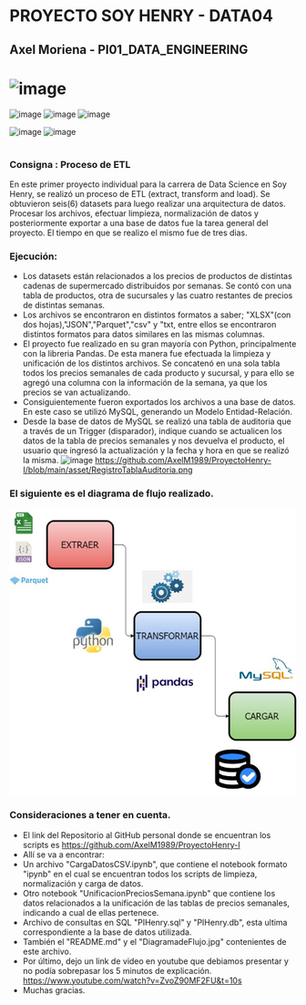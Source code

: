 # PROYECTO SOY HENRY - DATA04
 ## Axel Moriena - PI01_DATA_ENGINEERING
 
 # ![image](https://user-images.githubusercontent.com/103937102/198365590-3fa64810-735a-49c5-982e-16cb75010585.png)
 

![image](https://user-images.githubusercontent.com/103937102/198366307-6021ce6b-6c6a-44db-99a8-26b59ee03b96.png)
![image](https://user-images.githubusercontent.com/103937102/198367543-b87e0cee-4791-432f-ae78-6b1143245b81.png)
![image](https://user-images.githubusercontent.com/103937102/198367300-635ff09a-de21-4bee-ba7e-6e6d33538114.png)

![image](https://user-images.githubusercontent.com/103937102/198214481-cc721b8b-75dc-49a0-8763-86af158242cd.png)
![image](https://user-images.githubusercontent.com/103937102/198214658-cc3f4e0c-4599-4e3b-94f2-f69021d550bb.png) 




 

 #
 
### Consigna : Proceso de ETL 

En este primer proyecto individual para la carrera de Data Science en Soy Henry, se realizó un proceso de ETL (extract, transform and load). Se obtuvieron seis(6) datasets para luego realizar una arquitectura de datos. 
Procesar los archivos, efectuar limpieza, normalización de datos y posteriormente exportar a una base de datos fue la tarea general del proyecto.
El tiempo en que se realizo el mismo fue de tres dias.

### Ejecución:
* Los datasets están relacionados a los precios de productos de distintas cadenas de supermercado distribuidos por semanas. Se contó con una tabla de productos, otra de sucursales y las cuatro restantes de precios de distintas semanas.
* Los archivos se encontraron en distintos formatos a saber; "XLSX"(con dos hojas),"JSON","Parquet","csv" y "txt, entre ellos se encontraron distintos formatos para datos similares en las mismas columnas.
* El proyecto fue realizado en su gran mayoría con Python, principalmente con la libreria Pandas. De esta manera fue efectuada la limpieza y unificación de los distintos archivos. Se concatenó en una sola tabla todos los precios semanales de cada producto y sucursal, y para ello se agregó una columna con la información de la semana, ya que los precios se van actualizando.
* Consiguientemente fueron exportados los archivos a una base de datos. En este caso se utilizó MySQL, generando un Modelo Entidad-Relación. 
* Desde la base de datos de MySQL se realizó una tabla de auditoria que a través de un Trigger (disparador), indique cuando se actualicen los datos de la tabla de precios semanales y nos devuelva el producto, el usuario que ingresó la actualización y la fecha y hora en que se realizó la misma.
![image](https://user-images.githubusercontent.com/AxelM1989/ProyectoHenry-I/blob/main/asset/RegistroTablaAuditoria.png)
https://github.com/AxelM1989/ProyectoHenry-I/blob/main/asset/RegistroTablaAuditoria.png


### El siguiente es el diagrama de flujo realizado.
![image](https://github.com/AxelM1989/ProyectoHenry-I/blob/main/DiagramaDeFlujo.jpg)


### Consideraciones a tener en cuenta.

* El link del Repositorio al GitHub personal donde se encuentran los scripts es https://github.com/AxelM1989/ProyectoHenry-I
* Allí se va a encontrar:
* Un archivo "CargaDatosCSV.ipynb", que contiene el notebook formato "ipynb" en el cual se encuentran todos los scripts de limpieza, normalización y carga de datos.
* Otro notebook "UnificacionPreciosSemana.ipynb" que contiene los datos relacionados a la unificación de las tablas de precios semanales, indicando a cual de ellas pertenece.
* Archivo de consultas en SQL "PIHenry.sql" y "PIHenry.db", esta ultima correspondiente a la base de datos utilizada.
* También el "README.md" y el "DiagramadeFlujo.jpg" contenientes de este archivo.
* Por último, dejo un link de video en youtube que debiamos presentar y no podía sobrepasar los 5 minutos de explicación. https://www.youtube.com/watch?v=ZvoZ90MF2FU&t=10s
* Muchas gracias.




